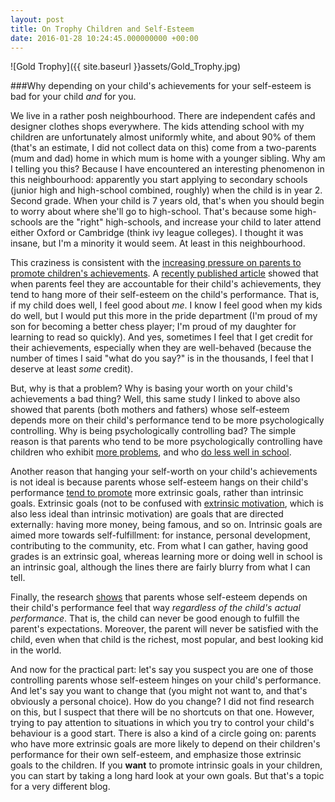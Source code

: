 ```yaml
---
layout: post
title: On Trophy Children and Self-Esteem
date: 2016-01-28 10:24:45.000000000 +00:00
---
```

![Gold Trophy]({{ site.baseurl }}assets/Gold_Trophy.jpg)

###Why depending on your child's achievements for your self-esteem is bad for your child _and_ for you.

We live in a rather posh neighbourhood. There are independent cafés and designer clothes shops everywhere. The kids attending school with my children are unfortunately almost uniformly white, and about 90% of them (that's an estimate, I did not collect data on this) come from a two-parents (mum and dad) home in which mum is home with a younger sibling. Why am I telling you this? Because I have encountered an interesting phenomenon in this neighbourhood: apparently you start applying to secondary schools (junior high and high-school combined, roughly) when the child is in year 2. Second grade. When your child is 7 years old, that's when you should begin to worry about where she'll go to high-school. That's because some high-schools are the "right" high-schools, and increase your child to later attend either Oxford or Cambridge (think ivy league colleges). I thought it was insane, but I'm a minority it would seem. At least in this neighbourhood.

This craziness is consistent with the [increasing pressure on parents to promote children's achievements](https://www.prometheusbooks.com/index.php?main_page=product_info&products_id=884). A [recently published article](http://www.tandfonline.com/doi/abs/10.1080/15295192.2015.1020135) showed that when parents feel they are accountable for their child's achievements, they tend to hang more of their self-esteem on the child's performance. That is, if my child does well, I feel good about _me_. I know I feel good when my kids do well, but I would put this more in the pride department (I'm proud of my son for becoming a better chess player; I'm proud of my daughter for learning to read so quickly). And yes, sometimes I feel that I get credit for their achievements, especially when they are well-behaved (because the number of times I said "what do you say?" is in the thousands, I feel that I deserve at least _some_ credit).

But, why is that a problem? Why is basing your worth on your child's achievements a bad thing? Well, this same study I linked to above also showed that parents (both mothers and fathers) whose self-esteem depends more on their child's performance tend to be more psychologically controlling. Why is being psychologically controlling bad? The simple reason is that parents who tend to be more psychologically controlling have children who exhibit [more problems](https://selfdeterminationtheory.org/SDT/documents/2010_Soenens_Vansteenkiste_DevRev.pdf), and who [do less well in school](http://www.sciencedirect.com/science/article/pii/S1041608014002362).

Another reason that hanging your self-worth on your child's achievements is not ideal is because parents whose self-esteem hangs on their child's performance [tend to promote](http://www.sciencedirect.com/science/article/pii/S0140197115000640) more extrinsic goals, rather than intrinsic goals. Extrinsic goals (not to be confused with [extrinsic motivation](https://galpod.com/more-than-words/), which is also less ideal than intrinsic motivation) are goals that are directed externally: having more money, being famous, and so on. Intrinsic goals are aimed more towards self-fulfillment: for instance, personal development, contributing to the community, etc. From what I can gather, having good grades is an extrinsic goal, whereas learning more or doing well in school is an intrinsic goal, although the lines there are fairly blurry from what I can tell.

Finally, the research [shows](http://www.tandfonline.com/doi/abs/10.1080/15295192.2015.1020135) that parents whose self-esteem depends on their child's performance feel that way _regardless of the child's actual performance_. That is, the child can never be good enough to fulfill the parent's expectations. Moreover, the parent will never be satisfied with the child, even when that child is the richest, most popular, and best looking kid in the world.

And now for the practical part: let's say you suspect you are one of those controlling parents whose self-esteem hinges on your child's performance. And let's say you want to change that (you might not want to, and that's obviously a personal choice). How do you change? I did not find research on this, but I suspect that there will be no shortcuts on that one. However, trying to pay attention to situations in which you try to control your child's behaviour is a good start. There is also a kind of a circle going on: parents who have more extrinsic goals are more likely to depend on their children's performance for their own self-esteem, and emphasize those extrinsic goals to the children. If you **want** to promote intrinsic goals in your children, you can start by taking a long hard look at your own goals. But that's a topic for a very different blog.
